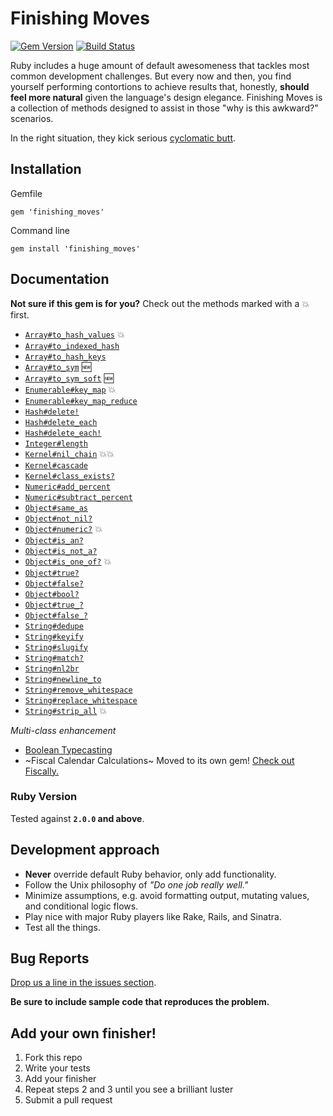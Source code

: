 # Finishing Moves
[![Gem Version](https://badge.fury.io/rb/finishing_moves.svg)](https://rubygems.org/gems/finishing_moves)
[![Build Status](https://travis-ci.org/forgecrafted/finishing_moves.svg?branch=master)](https://travis-ci.org/forgecrafted/finishing_moves)

Ruby includes a huge amount of default awesomeness that tackles most common development challenges. But every now and then, you find yourself performing contortions to achieve results that, honestly, **should feel more natural** given the language's design elegance. Finishing Moves is a collection of methods designed to assist in those "why is this awkward?" scenarios.

In the right situation, they kick serious [cyclomatic butt](https://en.wikipedia.org/wiki/Cyclomatic_complexity).

## Installation

Gemfile
```
gem 'finishing_moves'
```

Command line
```
gem install 'finishing_moves'
```

## Documentation

**Not sure if this gem is for you?** Check out the methods marked with a :boom: first.

  - [`Array#to_hash_values`](https://github.com/forgecrafted/finishing_moves/wiki/Array#arrayto_hash_values) :boom:
  - [`Array#to_indexed_hash`](https://github.com/forgecrafted/finishing_moves/wiki/Array#arrayto_indexed_hash)
  - [`Array#to_hash_keys`](https://github.com/forgecrafted/finishing_moves/wiki/Array#arrayto_hash_keys)
  - [`Array#to_sym`](https://github.com/forgecrafted/finishing_moves/wiki/Array#arrayto_sym) :new:
  - [`Array#to_sym_soft`](https://github.com/forgecrafted/finishing_moves/wiki/Array#arrayto_sym_soft) :new:
  - [`Enumerable#key_map`](https://github.com/forgecrafted/finishing_moves/wiki/Enumerable#enumerablekey_map) :boom:
  - [`Enumerable#key_map_reduce`](https://github.com/forgecrafted/finishing_moves/wiki/Enumerable#enumerablekey_map_reduce)
  - [`Hash#delete!`](https://github.com/forgecrafted/finishing_moves/wiki/Hash#hashdelete)
  - [`Hash#delete_each`](https://github.com/forgecrafted/finishing_moves/wiki/Hash#hashdelete_each)
  - [`Hash#delete_each!`](https://github.com/forgecrafted/finishing_moves/wiki/Hash#hashdelete_each-1)
  - [`Integer#length`](https://github.com/forgecrafted/finishing_moves/wiki/Numeric#integerlength)
  - [`Kernel#nil_chain`](https://github.com/forgecrafted/finishing_moves/wiki/Kernel#kernelnil_chain) :boom::boom:
  - [`Kernel#cascade`](https://github.com/forgecrafted/finishing_moves/wiki/Kernel#kernelcascade)
  - [`Kernel#class_exists?`](https://github.com/forgecrafted/finishing_moves/wiki/Kernel#kernelclass_exists)
  - [`Numeric#add_percent`](https://github.com/forgecrafted/finishing_moves/wiki/Numeric#numericadd_percent)
  - [`Numeric#subtract_percent`](https://github.com/forgecrafted/finishing_moves/wiki/Numeric#numericsubtract_percent)
  - [`Object#same_as`](https://github.com/forgecrafted/finishing_moves/wiki/Object#objectsame_as)
  - [`Object#not_nil?`](https://github.com/forgecrafted/finishing_moves/wiki/Object#objectnot_nil)
  - [`Object#numeric?`](https://github.com/forgecrafted/finishing_moves/wiki/Object#objectnumeric) :boom:
  - [`Object#is_an?`](https://github.com/forgecrafted/finishing_moves/wiki/Object#objectis_an)
  - [`Object#is_not_a?`](https://github.com/forgecrafted/finishing_moves/wiki/Object#objectis_not_a)
  - [`Object#is_one_of?`](https://github.com/forgecrafted/finishing_moves/wiki/Object#objectis_one_of) :boom:
  - [`Object#true?`](https://github.com/forgecrafted/finishing_moves/wiki/Object#objecttruefalsebool)
  - [`Object#false?`](https://github.com/forgecrafted/finishing_moves/wiki/Object#objecttruefalsebool)
  - [`Object#bool?`](https://github.com/forgecrafted/finishing_moves/wiki/Object#objecttruefalsebool)
  - [`Object#true_?`](https://github.com/forgecrafted/finishing_moves/wiki/Object#objecttrue_-objectfalse_)
  - [`Object#false_?`](https://github.com/forgecrafted/finishing_moves/wiki/Object#objecttrue_-objectfalse_)
  - [`String#dedupe`](https://github.com/forgecrafted/finishing_moves/wiki/String#stringdedupe)
  - [`String#keyify`](https://github.com/forgecrafted/finishing_moves/wiki/String#stringkeyify)
  - [`String#slugify`](https://github.com/forgecrafted/finishing_moves/wiki/String#stringslugify)
  - [`String#match?`](https://github.com/forgecrafted/finishing_moves/wiki/String#stringmatch)
  - [`String#nl2br`](https://github.com/forgecrafted/finishing_moves/wiki/String#stringnl2br)
  - [`String#newline_to`](https://github.com/forgecrafted/finishing_moves/wiki/String#stringnewline_to)
  - [`String#remove_whitespace`](https://github.com/forgecrafted/finishing_moves/wiki/String#stringremove_whitespace)
  - [`String#replace_whitespace`](https://github.com/forgecrafted/finishing_moves/wiki/String#stringreplace_whitespace)
  - [`String#strip_all`](https://github.com/forgecrafted/finishing_moves/wiki/String#stringstrip_all) :boom:

*Multi-class enhancement*

  - [Boolean Typecasting](https://github.com/forgecrafted/finishing_moves/wiki/Boolean-Typecasting)
  - ~Fiscal Calendar Calculations~ Moved to its own gem! [Check out Fiscally.](https://github.com/forgecrafted/fiscally)

### Ruby Version

Tested against **`2.0.0` and above**.

## Development approach

- **Never** override default Ruby behavior, only add functionality.
- Follow the Unix philosophy of *"Do one job really well."*
- Minimize assumptions, e.g. avoid formatting output, mutating values, and conditional logic flows.
- Play nice with major Ruby players like Rake, Rails, and Sinatra.
- Test all the things.

## Bug Reports

[Drop us a line in the issues section](https://github.com/forgecrafted/finishing_moves/issues).

**Be sure to include sample code that reproduces the problem.**

## Add your own finisher!

1. Fork this repo
2. Write your tests
3. Add your finisher
4. Repeat steps 2 and 3 until you see a brilliant luster
5. Submit a pull request
